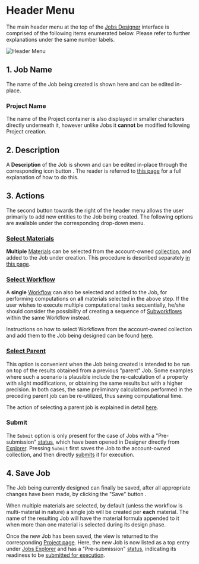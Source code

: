 # Header Menu

The main header menu at the top of the [Jobs Designer](overview.md) interface is comprised of the following items enumerated below. Please refer to further explanations under the same number labels.

![Header Menu](../images/jobs-designer/header-jobs-designer.png "Header Menu")

## 1. Job Name

The name of the Job being created is shown here and can be edited in-place. 

### Project Name

The name of the Project container is also displayed in smaller characters directly underneath it, however unlike Jobs it **cannot** be modified following Project creation.

## 2. Description

A **Description** of the Job is shown and can be edited in-place through the corresponding icon button <i class="zmdi zmdi-info-outline zmdi-hc-border"></i>. The reader is referred to [this page](../entities-general/actions/metadata.md#edit-description) for a full explanation of how to do this.

## 3. Actions

The second button <i class="zmdi zmdi-more-vert zmdi-hc-border"></i> towards the right of the header menu allows the user primarily to add new entities to the Job being created. The following options are available under the corresponding drop-down menu.

### [Select Materials](actions-header-menu/select-materials.md)

**Multiple** [Materials](../materials/overview.md) can be selected from the account-owned [collection](../accounts/collections.md), and added to the Job under creation. This procedure is described separately [in this page](actions-header-menu/select-materials.md).

### [Select  Workflow](actions-header-menu/select-workflow.md)

A **single** [Workflow](../workflows/overview.md) can also be selected and added to the Job, for performing computations on **all** materials selected in the above step. If the user wishes to execute multiple computational tasks sequentially, he/she should consider the possibility of creating a sequence of [Subworkflows](../workflow-designer/subworkflow-editor/overview.md) within the same Workflow instead.

Instructions on how to select Workflows from the account-owned collection and add them to the Job being designed can be found [here](actions-header-menu/select-workflow.md).

### [Select Parent](actions-header-menu/select-parent.md)

This option is convenient when the Job being created is intended to be run on top of the results obtained from a previous "parent" Job. Some examples where such a scenario is plausible include the re-calculation of a property with slight modifications, or obtaining the same results but with a higher precision. In both cases, the same preliminary calculations performed in the preceding parent job can be re-utilized, thus saving computational time.  

The action of selecting a parent job is explained in detail [here](actions-header-menu/select-parent.md).

### Submit

The `Submit` option is only present for the case of Jobs with a "Pre-submission" [status](../jobs/status.md), which have been opened in Designer directly from [Explorer](../jobs/ui/explorer.md). Pressing `Submit` first saves the Job to the account-owned collection, and then directly [submits](../jobs/actions/run.md) it for execution. 

## 4. Save Job

The Job being currently designed can finally be saved, after all appropriate changes have been made, by clicking the "Save" button <i class="zmdi zmdi-check zmdi-hc-border"></i>. 

When multiple materials are selected, by default (unless the workflow is multi-material in nature) a single job will be created per **each** material. The name of the resulting Job will have the material formula appended to it when more than one material is selected during its design phase.

Once the new Job has been saved, the view is returned to the corresponding [Project page](../jobs/ui/project-page.md). Here, the new Job is now listed as a top entry under [Jobs Explorer](../jobs/ui/explorer.md) and has a "Pre-submission" [status](../jobs/status.md), indicating its readiness to be [submitted for execution](../jobs/actions/run.md).
